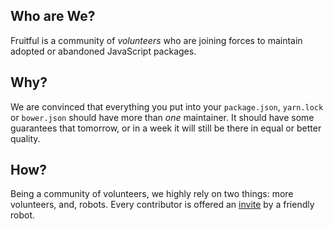 ## Who are We?

Fruitful is a community of *volunteers* who are joining forces to maintain adopted or abandoned JavaScript packages.

## Why?

We are convinced that everything you put into your `package.json`, `yarn.lock` or `bower.json` should have more than *one* maintainer.
It should have some guarantees that tomorrow, or in a week it will still be there in equal or better quality.

## How?

Being a community of volunteers, we highly rely on two things: more volunteers, and, robots.
Every contributor is offered an [invite](https://github.com/Moya/Aeryn) by a friendly robot.
